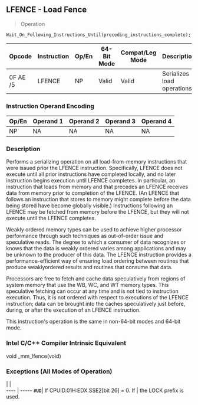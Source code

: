 ## LFENCE - Load Fence

> Operation

``` slim
Wait_On_Following_Instructions_Until(preceding_instructions_complete);

```

 Opcode  | Instruction| Op/En| 64-Bit Mode| Compat/Leg Mode| Description                
 ---  | --- | --- | --- | --- | ---
 0F AE /5| LFENCE     | NP   | Valid      | Valid          | Serializes load operations.

### Instruction Operand Encoding
 Op/En| Operand 1| Operand 2| Operand 3| Operand 4
 ---  | --- | --- | --- | ---
 NP   | NA       | NA       | NA       | NA       

### Description
Performs a serializing operation on all load-from-memory instructions that were
issued prior the LFENCE instruction. Specifically, LFENCE does not execute until
all prior instructions have completed locally, and no later instruction begins
execution until LFENCE completes. In particular, an instruction that loads from
memory and that precedes an LFENCE receives data from memory prior to completion
of the LFENCE. (An LFENCE that follows an instruction that stores to memory
might complete before the data being stored have become globally visible.) Instructions
following an LFENCE may be fetched from memory before the LFENCE, but they will
not execute until the LFENCE completes.

Weakly ordered memory types can be used to achieve higher processor performance
through such techniques as out-of-order issue and speculative reads. The degree
to which a consumer of data recognizes or knows that the data is weakly ordered
varies among applications and may be unknown to the producer of this data. The
LFENCE instruction provides a performance-efficient way of ensuring load ordering
between routines that produce weaklyordered results and routines that consume
that data.

Processors are free to fetch and cache data speculatively from regions of system
memory that use the WB, WC, and WT memory types. This speculative fetching can
occur at any time and is not tied to instruction execution. Thus, it is not
ordered with respect to executions of the LFENCE instruction; data can be brought
into the caches speculatively just before, during, or after the execution of
an LFENCE instruction.

This instruction's operation is the same in non-64-bit modes and 64-bit mode.



### Intel C/C++ Compiler Intrinsic Equivalent
void _mm_lfence(void)


### Exceptions (All Modes of Operation)
   | |  
---- | -----
 **``#UD``**| If CPUID.01H:EDX.SSE2[bit 26] = 0. If
    | the LOCK prefix is used.             
